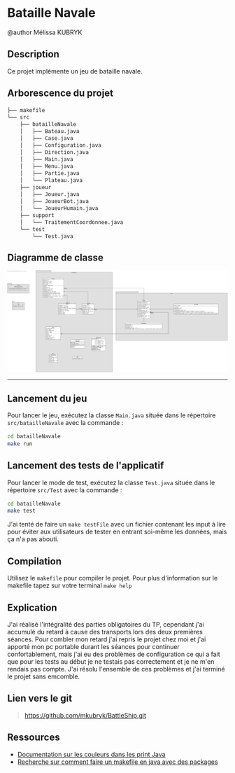# Bataille Navale

@author Mélissa KUBRYK 

## Description
Ce projet implémente un jeu de bataille navale.

## Arborescence du projet
```
├── makefile
└── src
    ├── batailleNavale
    │   ├── Bateau.java
    │   ├── Case.java
    │   ├── Configuration.java
    │   ├── Direction.java
    │   ├── Main.java
    │   ├── Menu.java
    │   ├── Partie.java
    │   └── Plateau.java
    ├── joueur
    │   ├── Joueur.java
    │   ├── JoueurBot.java
    │   └── JoueurHumain.java
    ├── support
    │   └── TraitementCoordonnee.java
    └── test
        └── Test.java
```
## Diagramme de classe 
![UML_DDC_BATAILLE_NAVALE](UML/DDC_BATTLESHIP_TP4.jpg)

---

## Lancement du jeu
Pour lancer le jeu, exécutez la classe `Main.java` située dans le répertoire `src/batailleNavale` avec la commande : 
```bash
cd batailleNavale
make run
```

## Lancement des tests de l'applicatif
Pour lancer le mode de test, exécutez la classe `Test.java` située dans le répertoire `src/Test` avec la commande : 
```bash
cd batailleNavale
make test
```
J'ai tenté de faire un `make testFile` avec un fichier contenant les input à lire pour éviter aux utilisateurs de tester en entrant soi-même les données, mais ça n'a pas abouti.

## Compilation
Utilisez le `makefile` pour compiler le projet.
Pour plus d'information sur le makefile tapez sur votre terminal `make help`

## Explication 
J'ai réalisé l'intégralité des parties obligatoires du TP, cependant j'ai accumulé du retard à cause des transports lors des deux premières séances. Pour combler mon retard j'ai repris le projet chez moi et j'ai apporté mon pc portable durant les séances pour continuer confortablement, mais j'ai eu des problèmes de configuration ce qui a fait que pour les tests au début je ne testais pas correctement et je ne m'en rendais pas compte. J'ai résolu l'ensemble de ces problèmes et j'ai terminé le projet sans emcomble.


## Lien vers le git 
> https://github.com/mkubryk/BattleShip.git

## Ressources

- [Documentation sur les couleurs dans les print Java](https://www.tutorialspoint.com/how-to-print-colored-text-in-java-console)
- [Recherche sur comment faire un makefile en java avec des packages](https://stackoverflow.com/questions/6623161/javac-option-to-compile-all-java-files-under-a-given-directory-recursively)